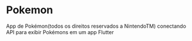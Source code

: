 # Pokemon


App de Pokémon(todos os direitos reservados a NintendoTM) conectando API para exibir Pokémons em um app Flutter
